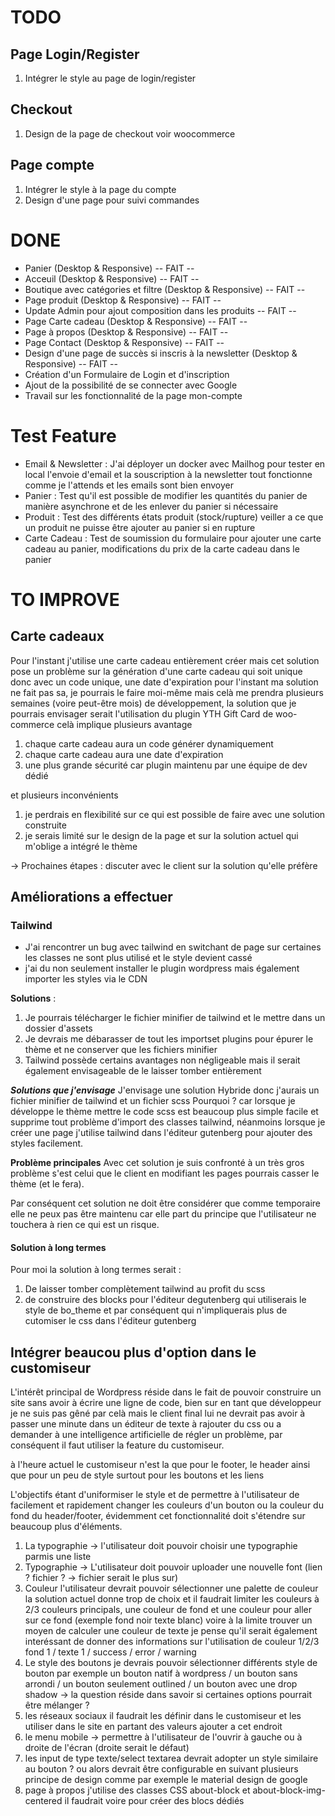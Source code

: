 # TODO

## Page Login/Register
1) Intégrer le style au page de login/register

## Checkout
1) Design de la page de checkout voir woocommerce

## Page compte
1) Intégrer le style à la page du compte
2) Design d'une page pour suivi commandes

# DONE

- Panier (Desktop & Responsive)  -- FAIT --
- Acceuil (Desktop & Responsive) -- FAIT --
- Boutique avec catégories et filtre (Desktop & Responsive) -- FAIT --
- Page produit (Desktop & Responsive) -- FAIT --
- Update Admin pour ajout composition dans les produits -- FAIT --
- Page Carte cadeau (Desktop & Responsive) -- FAIT --
- Page à propos (Desktop & Responsive) -- FAIT --
- Page Contact (Desktop & Responsive) -- FAIT --
- Design d'une page de succès si inscris à la newsletter (Desktop & Responsive) -- FAIT --
- Création d'un Formulaire de Login et d'inscription
- Ajout de la possibilité de se connecter avec Google
- Travail sur les fonctionnalité de la page mon-compte

# Test Feature
- Email & Newsletter : J'ai déployer un docker avec Mailhog pour tester en local l'envoie d'email et la souscription à la newsletter tout fonctionne comme je l'attends et les emails sont bien envoyer
- Panier : Test qu'il est possible de modifier les quantités du panier de manière asynchrone et de les enlever du panier si nécessaire
- Produit : Test des différents états produit (stock/rupture) veiller a ce que un produit ne puisse être ajouter au panier si en rupture
- Carte Cadeau : Test de soumission du formulaire pour ajouter une carte cadeau au panier, modifications du prix de la carte cadeau dans le panier

# TO IMPROVE

## Carte cadeaux
Pour l'instant j'utilise une carte cadeau entièrement créer mais cet solution pose un problème sur la génération
d'une carte cadeau qui soit unique donc avec un code unique, une date d'expiration pour l'instant ma solution ne
fait pas sa, je pourrais le faire moi-même mais celà me prendra plusieurs semaines (voire peut-être mois) de développement, la solution que je pourrais envisager serait l'utilisation du plugin YTH Gift Card de woo-commerce
celà implique plusieurs avantage
1.  chaque carte cadeau aura un code générer dynamiquement
2.  chaque carte cadeau aura une date d'expiration
3.  une plus grande sécurité car plugin maintenu par une équipe de dev dédié

et plusieurs inconvénients
1. je perdrais en flexibilité sur ce qui est possible de faire avec une solution construite
2. je serais limité sur le design de la page et sur la solution actuel qui m'oblige a intégré le thème

-> Prochaines étapes : discuter avec le client sur la solution qu'elle préfère

## Améliorations a effectuer

### Tailwind
- J'ai rencontrer un bug avec tailwind en switchant de page sur certaines les classes ne sont plus utilisé et le style devient cassé
- j'ai du non seulement installer le plugin wordpress mais également importer les styles via le CDN

**Solutions** :
1. Je pourrais télécharger le fichier minifier de tailwind et le mettre dans un dossier d'assets
2. Je devrais me débarasser de tout les importset plugins pour épurer le thème et ne conserver que les fichiers minifier
3. Tailwind possède certains avantages non négligeable mais il serait également envisageable de le laisser tomber entièrement

***Solutions que j'envisage*** J'envisage une solution Hybride donc j'aurais un fichier minifier de tailwind et un fichier scss Pourquoi ? car lorsque je développe le thème mettre le code scss est beaucoup plus simple facile et supprime tout problème d'import des classes tailwind, néanmoins lorsque je créer une page j'utilise tailwind dans l'éditeur gutenberg pour ajouter des styles facilement.


**Problème principales** Avec cet solution je suis confronté à un très gros problème s'est celui que le client en modifiant les pages pourrais casser le thème (et le fera).

Par conséquent cet solution ne doit être considérer que comme temporaire elle ne peux pas être maintenu car elle part du principe que l'utilisateur ne touchera à rien ce qui est un risque.

#### Solution à long termes
Pour moi la solution à long termes serait :

1. De laisser tomber complètement tailwind au profit du scss
2. de construire des blocks pour l'éditeur degutenberg qui utiliserais le style de bo_theme et par conséquent qui n'impliquerais plus de cutomiser le css dans l'éditeur gutenberg

## Intégrer beaucou plus d'option dans le customiseur

L'intérêt principal de Wordpress réside dans le fait de pouvoir construire un site sans avoir à écrire une ligne de code, bien sur en tant que développeur je ne suis pas gêné par celà mais le client final lui ne devrait pas avoir à passer une minute dans un éditeur de texte à rajouter du css ou a demander à une intelligence artificielle de régler un problème, par conséquent il faut utiliser la feature du customiseur.

à l'heure actuel le customiseur n'est la que pour le footer, le header ainsi que pour un peu de style surtout pour les boutons et les liens

L'objectifs étant d'uniformiser le style et de permettre à l'utilisateur de facilement et rapidement changer les couleurs d'un bouton ou la couleur du fond du header/footer, évidemment cet fonctionnalité doit s'étendre sur beaucoup plus d'éléments.

1. La typographie ->  l'utilisateur doit pouvoir choisir une typographie parmis une liste
2. Typographie -> L'utilisateur doit pouvoir uploader une nouvelle font (lien ? fichier ? -> fichier serait le plus sur)
3. Couleur l'utilisateur devrait pouvoir sélectionner une palette de couleur la solution actuel donne trop de choix et il faudrait limiter les couleurs à 2/3 couleurs principals, une couleur de fond et une couleur pour aller sur ce fond (exemple fond noir texte blanc) voire à la limite trouver un moyen de calculer une couleur de texte  je pense qu'il serait également interéssant de donner des informations sur l'utilisation de couleur 1/2/3 fond 1 / texte 1 / success / error / warning
4. Le style des boutons je devrais pouvoir sélectionner différents style de bouton par exemple un bouton natif à wordpress / un bouton sans arrondi / un bouton seulement outlined / un bouton avec une drop shadow -> la question réside dans savoir si certaines options pourrait être mélanger ?
5. les réseaux sociaux il faudrait les définir dans le customiseur et les utiliser dans le site en partant des valeurs ajouter a cet endroit
6. le menu mobile -> permettre à l'utilisateur de l'ouvrir à gauche ou à droite de l'écran (droite serait le défaut)
7. les input de type texte/select textarea devrait adopter un style similaire au bouton ? ou alors devrait être configurable en suivant plusieurs principe de design comme par exemple le material design de google
8. page à propos j'utilise des classes CSS about-block et about-block-img-centered il faudrait voire pour créer des blocs dédiés